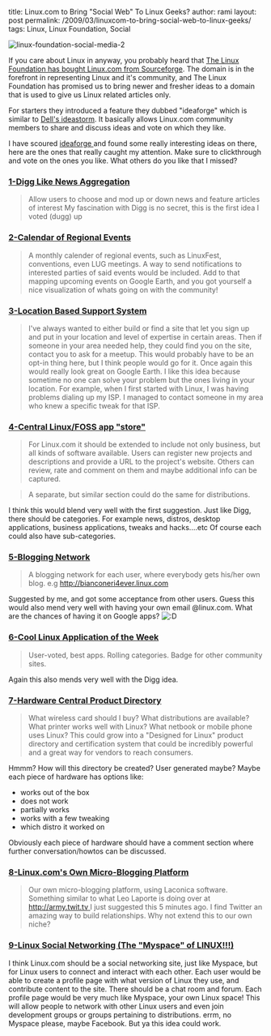 title: Linux.com to Bring "Social Web" To Linux Geeks?
author: rami
layout: post
permalink: /2009/03/linuxcom-to-bring-social-web-to-linux-geeks/
tags: Linux, Linux Foundation, Social

![linux-foundation-social-media-2]({filename}/images/linux-foundation-social-media-2.png)

If you care about Linux in anyway, you probably heard that [The Linux Foundation has bought Linux.com from Sourceforge](http://linux-foundation.org/weblogs/press/2009/03/03/linux-foundation-to-build-new-linuxcom-community/). The domain is in the forefront in representing Linux and it's community, and The Linux Foundation has promised us to bring newer and fresher ideas to a domain that is used to give us Linux related articles only.

For starters they introduced a feature they dubbed "ideaforge" which is similar to [Dell's ideastorm](http://www.ideastorm.com/). It basically allows Linux.com community members to share and discuss ideas and vote on which they like.

I have scoured [ideaforge ](http://ideaforge.linux.com)and found some really interesting ideas on there, here are the ones that really caught my attention. Make sure to clickthrough and vote on the ones you like. What others do you like that I missed?

### [1-Digg Like News Aggregation](http://ideaforge.linux.com/story.php?title=digg-like-news-aggregation-1)

> Allow users to choose and mod up or down news and feature articles of interest My fascination with Digg is no secret, this is the first idea I voted (dugg) up

### [2-Calendar of Regional Events](http://ideaforge.linux.com/story.php?title=calender-of-regional-events-1)

> A monthly calender of regional events, such as LinuxFest, conventions, even LUG meetings. A way to send notifications to interested parties of said events would be included. Add to that mapping upcoming events on Google Earth, and you got yourself a nice visualization of whats going on with the community!

### [3-Location Based Support System](http://ideaforge.linux.com/story.php?title=location-based-support-system-1)

> I've always wanted to either build or find a site that let you sign up and put in your location and level of expertise in certain areas. Then if someone in your area needed help, they could find you on the site, contact you to ask for a meetup. This would probably have to be an opt-in thing here, but I think people would go for it. Once again this would really look great on Google Earth. I like this idea because sometime no one can solve your problem but the ones living in your location. For example, when I first started with Linux, I was having problems dialing up my ISP. I managed to contact someone in my area who knew a specific tweak for that ISP.


### [4-Central Linux/FOSS app "store"](http://ideaforge.linux.com/story.php?title=central-linuxfoss-app-store-with-commentsranking)

> For Linux.com it should be extended to include not only business, but all kinds of software available. Users can register new projects and descriptions and provide a URL to the project's website. Others can review, rate and comment on them and maybe additional info can be captured.

> A separate, but similar section could do the same for distributions. 

I think this would blend very well with the first suggestion. Just like Digg, there should be categories. For example news, distros, desktop applications, business applications, tweaks and hacks....etc Of course each could also have sub-categories.

### [5-Blogging Network](http://ideaforge.linux.com/story.php?title=blogging-network-1)

> A blogging network for each user, where everybody gets his/her own blog. e.g http://bianconeri4ever.linux.com 

Suggested by me, and got some acceptance from other users. Guess this would also mend very well with having your own email @linux.com. What are the chances of having it on Google apps? ![:D](http://192.168.1.2/blog2/wp-includes/images/smilies/icon_biggrin.gif)

### [6-Cool Linux Application of the Week](http://ideaforge.linux.com/story.php?title=cool-linux-application-of-the-week-1)

> User-voted, best apps. Rolling categories. Badge for other community sites. 

Again this also mends very well with the Digg idea.

### [7-Hardware Central Product Directory](http://ideaforge.linux.com/story.php?title=hardware-central-product-directory-1)

> What wireless card should I buy? What distributions are available? What printer works well with Linux? What netbook or mobile phone uses Linux? This could grow into a "Designed for Linux" product directory and certification system that could be incredibly powerful and a great way for vendors to reach consumers. 

Hmmm? How will this directory be created? User generated maybe? Maybe each piece of hardware has options like:

* works out of the box
* does not work
* partially works
* works with a few tweaking
* which distro it worked on

Obviously each piece of hardware should have a comment section where further conversation/howtos can be discussed.

### [8-Linux.com's Own Micro-Blogging Platform](http://ideaforge.linux.com/story.php?title=linux-coms-own-micro-blogging-platform)

> Our own micro-blogging platform, using Laconica software. Something similar to what Leo Laporte is doing over at [http://army.twit.tv ](http://army.twit.tv/ )
I just suggested this 5 minutes ago. I find Twitter an amazing way to build relationships. Why not extend this to our own niche?

### [9-Linux Social Networking \(The "Myspace" of LINUX!!!\)](http://ideaforge.linux.com/story.php?title=linux-social-networking-the-myspace-of-linux)

I think Linux.com should be a social networking site, just like Myspace, but for Linux users to connect and interact with each other. Each user would be able to create a profile page with what version of Linux they use, and contribute content to the site. There should be a chat room and forum. Each profile page would be very much like Myspace, your own Linux space! This will allow people to network with other Linux users and even join development groups or groups pertaining to distributions. errm, no Myspace please, maybe Facebook. But ya this idea could work.

